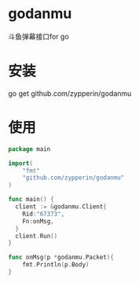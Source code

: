 # godanmu
斗鱼弹幕接口for go

# 安装
  go get github.com/zypperin/godanmu
# 使用
```go
package main

import(
	"fmt"
	"github.com/zypperin/godanmu"
)

func main() {
  client := &godanmu.Client{
	Rid:"67373",
	Fn:onMsg,
  }
  client.Run()
}

func onMsg(p *godanmu.Packet){
	fmt.Println(p.Body)
}
```
